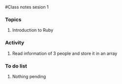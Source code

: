 #Class notes sesion 1

### Topics
1. Introduction to Ruby

### Activity
1. Read information of 3 people and store it in an array

### To do list
1. Nothing pending

